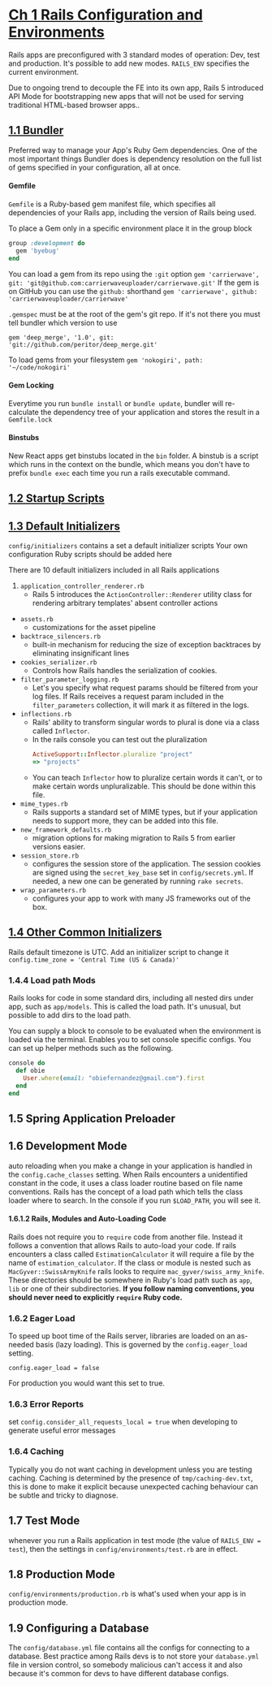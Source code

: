 # [Ch 1 Rails Configuration and Environments](http://proquest.safaribooksonline.com.ezproxy.sfpl.org/book/programming/rails/9780134657691/cover-page/cover_xhtml#X2ludGVybmFsX0h0bWxWaWV3P3htbGlkPTk3ODAxMzQ2NTc2OTElMkZjaDAxX2h0bWwmcXVlcnk9)

Rails apps are preconfigured with 3 standard modes of operation: Dev, test and production. It's possible to add new modes.
`RAILS_ENV` specifies the current environment.

Due to ongoing trend to decouple the FE into its own app, Rails 5 introduced API Mode for bootstrapping new apps that will not be used for serving traditional HTML-based browser apps..

## [1.1 Bundler](http://proquest.safaribooksonline.com.ezproxy.sfpl.org/book/programming/rails/9780134657691/cover-page/cover_xhtml#X2ludGVybmFsX0h0bWxWaWV3P3htbGlkPTk3ODAxMzQ2NTc2OTElMkZzZWMxXzFfaHRtbCZxdWVyeT0=)

Preferred way to manage your App's Ruby Gem dependencies.
One of the most important things Bundler does is dependency resolution on the full list of gems specified in your configuration, all at once. 

#### Gemfile

`Gemfile` is a Ruby-based gem manifest file, which specifies all dependencies of your Rails app, including the version of Rails being used.

To place a Gem only in a specific environment place it in the group block

```ruby
group :development do
  gem 'byebug'
end
```

You can load a gem from its repo using the `:git` option
`gem 'carrierwave', git: 'git@github.com:carrierwaveuploader/carrierwave.git'`
If the gem is on GitHub you can use the `github:` shorthand
`gem 'carrierwave', github: 'carrierwaveuploader/carrierwave'`

`.gemspec` must be at the root of the gem's git repo. If it's not there you must tell bundler which version to use

`gem 'deep_merge', '1.0', git: 'git://github.com/peritor/deep_merge.git'`

To load gems from your filesystem `gem 'nokogiri', path: '~/code/nokogiri'`

#### Gem Locking

Everytime you run `bundle install` or `bundle update`, bundler will re-calculate the dependency tree of your application and stores the result in a `Gemfile.lock`

#### Binstubs

New React apps get binstubs located in the `bin` folder. A binstub is a script which runs in the context on the bundle, which means you don't have to prefix `bundle exec` each time you run a rails executable command.

## [1.2 Startup Scripts](http://proquest.safaribooksonline.com.ezproxy.sfpl.org/book/programming/rails/9780134657691/cover-page/cover_xhtml#X2ludGVybmFsX0h0bWxWaWV3P3htbGlkPTk3ODAxMzQ2NTc2OTElMkZzZWMxXzJfaHRtbCZxdWVyeT0=)

## [1.3 Default Initializers](http://proquest.safaribooksonline.com.ezproxy.sfpl.org/book/programming/rails/9780134657691/cover-page/cover_xhtml#X2ludGVybmFsX0h0bWxWaWV3P3htbGlkPTk3ODAxMzQ2NTc2OTElMkZzZWMxXzNfaHRtbCZxdWVyeT0=)

`config/initializers` contains a set a default initializer scripts
Your own configuration Ruby scripts should be added here

There are 10 default initializers included in all Rails applications

1. `application_controller_renderer.rb`
    - Rails 5 introduces the `ActionController::Renderer` utility class for rendering arbitrary templates' absent controller actions
- `assets.rb`
    - customizations for the asset pipeline
- `backtrace_silencers.rb`
    - built-in mechanism for reducing the size of exception backtraces by eliminating insignificant lines
- `cookies_serializer.rb`
    - Controls how Rails handles the serialization of cookies.
- `filter_parameter_logging.rb`
    - Let's you specify what request params should be filtered from your log files. If Rails receives a request param included in the `filter_parameters` collection, it will mark it as filtered in the logs.
- `inflections.rb`
    - Rails' ability to transform singular words to plural is done via a class called `Inflector`.
    - In the rails console you can test out the pluralization
        ```ruby
        ActiveSupport::Inflector.pluralize "project"
        => "projects"
        ```
    - You can teach `Inflector` how to pluralize certain words it can't, or to make certain words unpluralizable. This should be done within this file.
- `mime_types.rb`
    - Rails supports a standard set of MIME types, but if your application needs to support more, they can be added into this file.
- `new_framework_defaults.rb`
    - migration options for making migration to Rails 5 from earlier versions easier.
- `session_store.rb`
    - configures the session store of the application. The session cookies are signed using the `secret_key_base` set in `config/secrets.yml`. If needed, a new one can be generated by running `rake secrets`.
- `wrap_parameters.rb`
    - configures your app to work with many JS frameworks out of the box.

## [1.4 Other Common Initializers](http://proquest.safaribooksonline.com.ezproxy.sfpl.org/book/programming/rails/9780134657691/cover-page/cover_xhtml#X2ludGVybmFsX0h0bWxWaWV3P3htbGlkPTk3ODAxMzQ2NTc2OTElMkZzZWMxXzRfaHRtbCZxdWVyeT0=)

Rails default timezone is UTC. Add an initializer script to change it `config.time_zone = 'Central Time (US & Canada)'`

### 1.4.4 Load path Mods

Rails looks for code in some standard dirs, including all nested dirs under app, such as `app/models`. This is called the load path. It's unusual, but possible to add dirs to the load path.

You can supply a block to console to be evaluated when the environment is loaded via the terminal. Enables you to set console specific configs. You can set up helper methods such as the following.

```ruby
console do
  def obie
    User.where(email: "obiefernandez@gmail.com").first
  end
end
```

## 1.5 Spring Application Preloader

## 1.6 Development Mode

auto reloading when you make a change in your application is handled in the `config.cache_classes` setting.
When Rails encounters a unidentified constant in the code, it uses a class loader routine based on file name conventions.
Rails has the concept of a load path which tells the class loader where to search.
In the console if you run `$LOAD_PATH`, you will see it.

#### 1.6.1.2 Rails, Modules and Auto-Loading Code

Rails does not require you to `require` code from another file. Instead it follows a convention that allows Rails to auto-load your code.
If rails encounters a class called `EstimationCalculator` it will require a file by the name of `estimation_calculator`.
If the class or module is nested such as `MacGyver::SwissArmyKnife` rails looks to require `mac_gyver/swiss_army_knife`.
These directories should be somewhere in Ruby's load path such as `app`, `lib` or one of their subdirectories.
**If you follow naming conventions, you should never need to explicitly `require` Ruby code.**

### 1.6.2 Eager Load

To speed up boot time of the Rails server, libraries are loaded on an as-needed basis (lazy loading).
This is governed by the `config.eager_load` setting. 

`config.eager_load = false`

For production you would want this set to true.

### 1.6.3 Error Reports

set `config.consider_all_requests_local = true` when developing to generate useful error messages

### 1.6.4 Caching

Typically you do not want caching in development unless you are testing caching.
Caching is determined by the presence of `tmp/caching-dev.txt`, this is done to make it explicit because unexpected caching behaviour can be subtle and tricky to diagnose.

## 1.7 Test Mode

whenever you run a Rails application in test mode (the value of `RAILS_ENV = test`), then the settings in `config/environments/test.rb` are in effect.

## 1.8 Production Mode

`config/environments/production.rb` is what's used when your app is in production mode.

## 1.9 Configuring a Database

The `config/database.yml` file contains all the configs for connecting to a database.
Best practice among Rails devs is to not store your `database.yml` file in version control, so somebody malicious can't access it and also because it's common for devs to have different database configs.

